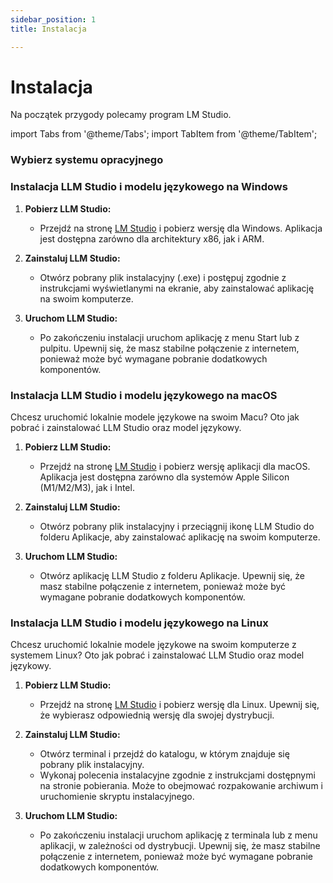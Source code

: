 ```yaml
---
sidebar_position: 1
title: Instalacja

---
```


# Instalacja

Na początek przygody polecamy program LM Studio. 


import Tabs from '@theme/Tabs';
import TabItem from '@theme/TabItem';

### Wybierz systemu opracyjnego

<Tabs>

  <TabItem value="Windows" label="Windows">
  
### Instalacja LLM Studio i modelu językowego na Windows

1. **Pobierz LLM Studio:**
   - Przejdź na stronę [LM Studio](https://lmstudio.ai) i pobierz wersję dla Windows. Aplikacja jest dostępna zarówno dla architektury x86, jak i ARM.

2. **Zainstaluj LLM Studio:**
   - Otwórz pobrany plik instalacyjny (.exe) i postępuj zgodnie z instrukcjami wyświetlanymi na ekranie, aby zainstalować aplikację na swoim komputerze.

3. **Uruchom LLM Studio:**
   - Po zakończeniu instalacji uruchom aplikację z menu Start lub z pulpitu. Upewnij się, że masz stabilne połączenie z internetem, ponieważ może być wymagane pobranie dodatkowych komponentów.

  </TabItem>
    <TabItem value="MacOS" label="MacOS" default>

### Instalacja LLM Studio i modelu językowego na macOS

Chcesz uruchomić lokalnie modele językowe na swoim Macu? Oto jak pobrać i zainstalować LLM Studio oraz model językowy.

1. **Pobierz LLM Studio:**
   - Przejdź na stronę [LM Studio](https://lmstudio.ai) i pobierz wersję aplikacji dla macOS. Aplikacja jest dostępna zarówno dla systemów Apple Silicon (M1/M2/M3), jak i Intel.

2. **Zainstaluj LLM Studio:**
   - Otwórz pobrany plik instalacyjny i przeciągnij ikonę LLM Studio do folderu Aplikacje, aby zainstalować aplikację na swoim komputerze.

3. **Uruchom LLM Studio:**
   - Otwórz aplikację LLM Studio z folderu Aplikacje. Upewnij się, że masz stabilne połączenie z internetem, ponieważ może być wymagane pobranie dodatkowych komponentów.

  </TabItem>
  <TabItem value="Linux" label="Linux">


### Instalacja LLM Studio i modelu językowego na Linux

Chcesz uruchomić lokalnie modele językowe na swoim komputerze z systemem Linux? Oto jak pobrać i zainstalować LLM Studio oraz model językowy.

1. **Pobierz LLM Studio:**
   - Przejdź na stronę [LM Studio](https://lmstudio.ai) i pobierz wersję dla Linux. Upewnij się, że wybierasz odpowiednią wersję dla swojej dystrybucji.

2. **Zainstaluj LLM Studio:**
   - Otwórz terminal i przejdź do katalogu, w którym znajduje się pobrany plik instalacyjny.
   - Wykonaj polecenia instalacyjne zgodnie z instrukcjami dostępnymi na stronie pobierania. Może to obejmować rozpakowanie archiwum i uruchomienie skryptu instalacyjnego.

3. **Uruchom LLM Studio:**
   - Po zakończeniu instalacji uruchom aplikację z terminala lub z menu aplikacji, w zależności od dystrybucji. Upewnij się, że masz stabilne połączenie z internetem, ponieważ może być wymagane pobranie dodatkowych komponentów.

  </TabItem>
</Tabs>

